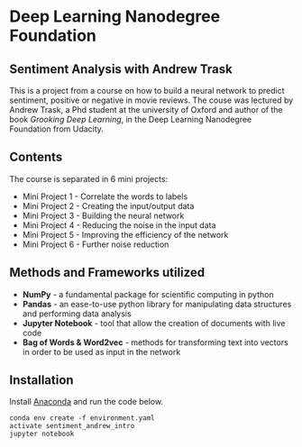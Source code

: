 # Deep Learning Nanodegree Foundation

## Sentiment Analysis with Andrew Trask

This is a project from a course on how to build a neural network to predict sentiment, positive or negative in movie reviews. 
The couse was lectured by Andrew Trask, a Phd student at the university of Oxford and author of the book _Grooking Deep Learning_, 
in the Deep Learning Nanodegree Foundation from Udacity.

## Contents

The course is separated in 6 mini projects:

- Mini Project 1 - Correlate the words to labels
- Mini Project 2 - Creating the input/output data
- Mini Project 3 - Building the neural network
- Mini Project 4 - Reducing the noise in the input data
- Mini Project 5 - Improving the efficiency of the network
- Mini Project 6 - Further noise reduction

## Methods and Frameworks utilized

- **NumPy** - a fundamental package for scientific computing in python
- **Pandas** - an ease-to-use python library for manipulating data structures and performing data analysis
- **Jupyter Notebook** - tool that allow the creation of documents with live code
- **Bag of Words & Word2vec** - methods for transforming text into vectors in order to be used as input in the network

## Installation

Install [Anaconda](https://www.continuum.io/downloads) and run the code below.

```
conda env create -f environment.yaml
activate sentiment_andrew_intro
jupyter notebook
```